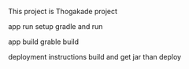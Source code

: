 This project is Thogakade project

app run
     setup gradle and run
     
app build
     grable build
     
deployment instructions
     build and get jar than deploy            